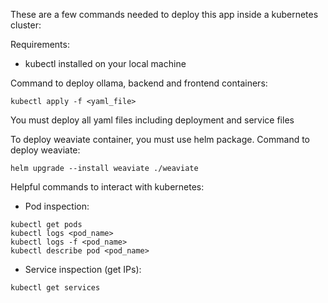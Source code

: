 These are a few commands needed to deploy this app inside a kubernetes cluster:

Requirements:
- kubectl installed on your local machine

Command to deploy ollama, backend and frontend containers:
```
kubectl apply -f <yaml_file>
````
You must deploy all yaml files including deployment and service files

To deploy weaviate container, you must use helm package. Command to deploy weaviate:
```
helm upgrade --install weaviate ./weaviate
```

Helpful commands to interact with kubernetes:

- Pod inspection:
```
kubectl get pods
kubectl logs <pod_name>
kubectl logs -f <pod_name>
kubectl describe pod <pod_name>
```
- Service inspection (get IPs):
```
kubectl get services
```


